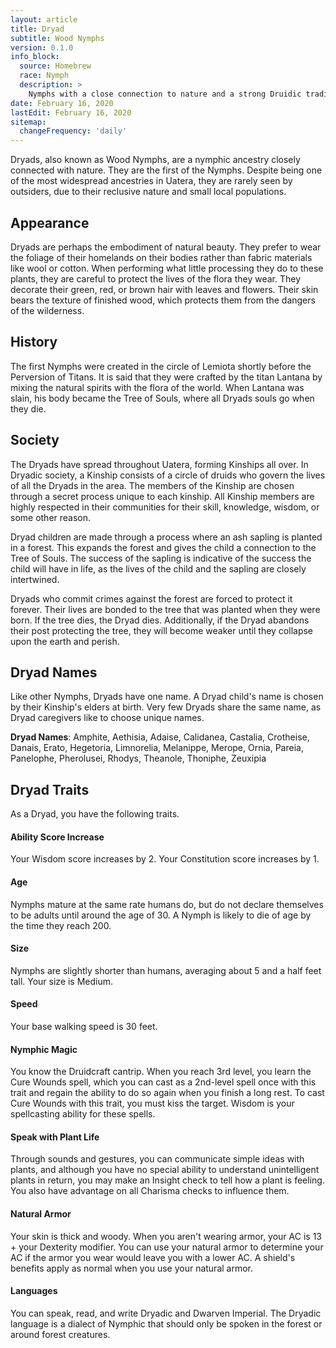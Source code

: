 ```yaml
---
layout: article
title: Dryad
subtitle: Wood Nymphs
version: 0.1.0
info_block:
  source: Homebrew
  race: Nymph
  description: >
    Nymphs with a close connection to nature and a strong Druidic tradition.
date: February 16, 2020
lastEdit: February 16, 2020
sitemap:
  changeFrequency: 'daily'
---
```


Dryads, also known as Wood Nymphs, are a nymphic ancestry closely connected
with nature. They are the first of the Nymphs. Despite being one of the most
widespread ancestries in Uatera, they are rarely seen by outsiders, due to
their reclusive nature and small local populations.


## Appearance
Dryads are perhaps the embodiment of natural beauty. They prefer to wear the
foliage of their homelands on their bodies rather than fabric materials like
wool or cotton. When performing what little processing they do to these plants,
they are careful to protect the lives of the flora they wear. They decorate
their green, red, or brown hair with leaves and flowers. Their skin bears the
texture of finished wood, which protects them from the dangers of the
wilderness.


## History
The first Nymphs were created in the circle of Lemiota shortly before the
Perversion of Titans. It is said that they were crafted by the titan Lantana by
mixing the natural spirits with the flora of the world. When Lantana was slain,
his body became the Tree of Souls, where all Dryads souls go when they die.


## Society
The Dryads have spread throughout Uatera, forming Kinships all over. In Dryadic
society, a Kinship consists of a circle of druids who govern the lives of all
the Dryads in the area. The members of the Kinship are chosen through a secret
process unique to each kinship. All Kinship members are highly respected in
their communities for their skill, knowledge, wisdom, or some other reason.

Dryad children are made through a process where an ash sapling is planted in
a forest. This expands the forest and gives the child a connection to the Tree
of Souls. The success of the sapling is indicative of the success the child
will have in life, as the lives of the child and the sapling are closely
intertwined.

Dryads who commit crimes against the forest are forced to protect it forever.
Their lives are bonded to the tree that was planted when they were born. If the
tree dies, the Dryad dies. Additionally, if the Dryad abandons their post
protecting the tree, they will become weaker until they collapse upon the earth
and perish.


## Dryad Names
Like other Nymphs, Dryads have one name. A Dryad child's name is chosen by
their Kinship's elders at birth. Very few Dryads share the same name, as Dryad
caregivers like to choose unique names.

**Dryad Names**: Amphite, Aethisia, Adaise, Calidanea, Castalia, Crotheise,
Danais, Erato, Hegetoria, Limnorelia, Melanippe, Merope, Ornia, Pareia,
Panelophe, Pherolusei, Rhodys, Theanole, Thoniphe, Zeuxipia

## Dryad Traits
As a Dryad, you have the following traits.

#### Ability Score Increase
Your Wisdom score increases by 2. Your Constitution score increases by 1.

#### Age
Nymphs mature at the same rate humans do, but do not declare themselves to be
adults until around the age of 30. A Nymph is likely to die of age by the time
they reach 200.

#### Size
Nymphs are slightly shorter than humans, averaging about 5 and a half feet
tall. Your size is Medium.

#### Speed
Your base walking speed is 30 feet.

#### Nymphic Magic
You know the Druidcraft cantrip. When you reach 3rd level, you learn the Cure
Wounds spell, which you can cast as a 2nd-level spell once with this trait
and regain the ability to do so again when you finish a long rest. To cast
Cure Wounds with this trait, you must kiss the target. Wisdom is your
spellcasting ability for these spells.

#### Speak with Plant Life
Through sounds and gestures, you can communicate simple ideas with plants, and
although you have no special ability to understand unintelligent plants in
return, you may make an Insight check to tell how a plant is feeling.
You also have advantage on all Charisma checks to influence them.

#### Natural Armor
Your skin is thick and woody. When you aren't wearing armor, your AC is 13 +
your Dexterity modifier. You can use your natural armor to determine your AC if
the armor you wear would leave you with a lower AC. A shield's benefits apply
as normal when you use your natural armor.

#### Languages
You can speak, read, and write Dryadic and Dwarven Imperial. The Dryadic
language is a dialect of Nymphic that should only be spoken in the forest or
around forest creatures.
